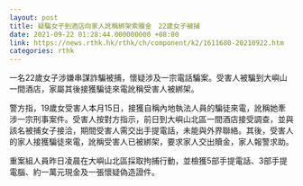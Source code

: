 ```yaml
---
layout: post
title: 疑騙女子到酒店向家人訛稱綁架索贖金　22歲女子被捕
date: 2021-09-22 01:28:44.000000000 +08:00
link: https://news.rthk.hk/rthk/ch/component/k2/1611680-20210922.htm
categories: rthk
---
```


一名22歲女子涉嫌串謀詐騙被捕，懷疑涉及一宗電話騙案。受害人被騙到大嶼山一間酒店，家屬其後接獲騙徒來電訛稱受害人被綁架。

警方指，19歲女受害人本月15日，接獲自稱內地執法人員的騙徒來電，訛稱她牽涉一宗刑事案件。受害人按對方指示，前日到大嶼山北區一間酒店接受調查，並與該名被捕女子接洽，期間受害人需交出手提電話，未能與外界聯絡。其後，受害人的家人接獲騙徒來電，訛稱受害人已被綁架，要求家人交出贖金，家人報警求助。

重案組人員昨日凌晨在大嶼山北區採取拘捕行動，並檢獲5部手提電話、3部手提電腦、約一萬元現金及一張懷疑偽造證件。

